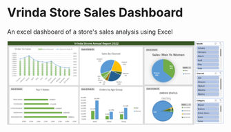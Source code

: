 # Vrinda Store Sales Dashboard
An excel dashboard of a store's sales analysis using Excel

![dashboard-animation](https://raw.githubusercontent.com/nabasmita-mahanta/vrinda-store-sales-dashboard/main/Vrinda%20Store%20Sales%20Dashboard%20Screenshot.png)
